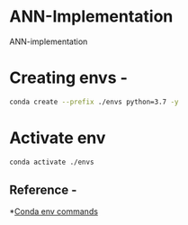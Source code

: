 # ANN-Implementation
ANN-implementation

# Creating envs -
```bash
conda create --prefix ./envs python=3.7 -y
```

# Activate env
```bash
conda activate ./envs
```

## Reference -

*[Conda env commands](https://conda.io/projects/conda/en/latest/user-guide/tasks/manage-environments.html#)